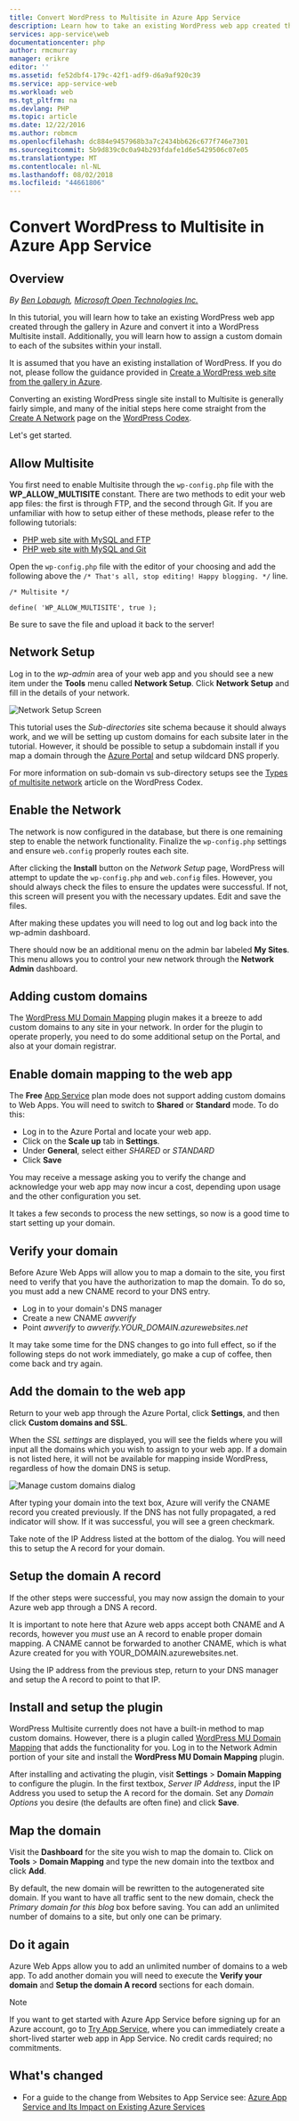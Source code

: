 ```yaml
---
title: Convert WordPress to Multisite in Azure App Service
description: Learn how to take an existing WordPress web app created through the gallery in Azure and convert it to WordPress Multisite
services: app-service\web
documentationcenter: php
author: rmcmurray
manager: erikre
editor: ''
ms.assetid: fe52dbf4-179c-42f1-adf9-d6a9af920c39
ms.service: app-service-web
ms.workload: web
ms.tgt_pltfrm: na
ms.devlang: PHP
ms.topic: article
ms.date: 12/22/2016
ms.author: robmcm
ms.openlocfilehash: dc884e9457968b3a7c2434bb626c677f746e7301
ms.sourcegitcommit: 5b9d839c0c0a94b293fdafe1d6e5429506c07e05
ms.translationtype: MT
ms.contentlocale: nl-NL
ms.lasthandoff: 08/02/2018
ms.locfileid: "44661806"
---
```

# <a name="convert-wordpress-to-multisite-in-azure-app-service"></a>Convert WordPress to Multisite in Azure App Service
## <a name="overview"></a>Overview
*By [Ben Lobaugh][ben-lobaugh], [Microsoft Open Technologies Inc.][ms-open-tech]*

In this tutorial, you will learn how to take an existing WordPress web app created through the gallery in Azure and convert it into a WordPress Multisite install. Additionally, you will learn how to assign a custom domain to each of the subsites within your install.

It is assumed that you have an existing installation of WordPress. If you do not, please follow the guidance provided in [Create a WordPress web site from the gallery in Azure][website-from-gallery].

Converting an existing WordPress single site install to Multisite is generally fairly simple, and many of the initial steps here come straight from the [Create A Network][wordpress-codex-create-a-network] page on the [WordPress Codex](http://codex.wordpress.org).

Let's get started.

## <a name="allow-multisite"></a>Allow Multisite
You first need to enable Multisite through the `wp-config.php` file with the **WP\_ALLOW\_MULTISITE** constant. There are two methods to edit your web app files: the first is through FTP, and the second through Git. If you are unfamiliar with how to setup either of these methods, please refer to the following tutorials:

* [PHP web site with MySQL and FTP][website-w-mysql-and-ftp-ftp-setup]
* [PHP web site with MySQL and Git][website-w-mysql-and-git-git-setup]

Open the `wp-config.php` file with the editor of your choosing and add the following above the `/* That's all, stop editing! Happy blogging. */` line.

    /* Multisite */

    define( 'WP_ALLOW_MULTISITE', true );

Be sure to save the file and upload it back to the server!

## <a name="network-setup"></a>Network Setup
Log in to the *wp-admin* area of your web app and you should see a new item under the **Tools** menu called **Network Setup**. Click **Network Setup** and fill in the details of your network.

![Network Setup Screen][wordpress-network-setup]

This tutorial uses the *Sub-directories* site schema because it should always work, and we will be setting up custom domains for each subsite later in the tutorial. However, it should be possible to setup a subdomain install if you map a domain through the [Azure Portal](https://portal.azure.com) and setup wildcard DNS properly.

For more information on sub-domain vs sub-directory setups see the [Types of multisite network][wordpress-codex-types-of-networks] article on the WordPress Codex.

## <a name="enable-the-network"></a>Enable the Network
The network is now configured in the database, but there is one remaining step to enable the network functionality. Finalize the `wp-config.php` settings and ensure `web.config` properly routes each site.

After clicking the **Install** button on the *Network Setup* page, WordPress will attempt to update the `wp-config.php` and `web.config` files. However, you should always check the files to ensure the updates were successful. If not, this screen will present you with the necessary updates. Edit and save the files.

After making these updates you will need to log out and log back into the wp-admin dashboard.

There should now be an additional menu on the admin bar labeled **My Sites**. This menu allows you to control your new network through the **Network Admin** dashboard.

## <a name="adding-custom-domains"></a>Adding custom domains
The [WordPress MU Domain Mapping][wordpress-plugin-wordpress-mu-domain-mapping] plugin makes it a breeze to add custom domains to any site in your network. In order for the plugin to operate properly, you need to do some additional setup on the Portal, and also at your domain registrar.

## <a name="enable-domain-mapping-to-the-web-app"></a>Enable domain mapping to the web app
The **Free** [App Service](http://go.microsoft.com/fwlink/?LinkId=529714) plan mode does not support adding custom domains to Web Apps. You will need to switch to **Shared** or **Standard** mode. To do this:

* Log in to the Azure Portal and locate your web app. 
* Click on the **Scale up** tab in **Settings**.
* Under **General**, select either *SHARED* or *STANDARD*
* Click **Save**

You may receive a message asking you to verify the change and acknowledge your web app may now incur a cost, depending upon usage and the other configuration you set.

It takes a few seconds to process the new settings, so now is a good time to start setting up your domain.

## <a name="verify-your-domain"></a>Verify your domain
Before Azure Web Apps will allow you to map a domain to the site, you first need to verify that you have the authorization to map the domain. To do so, you must add a new CNAME record to your DNS entry.

* Log in to your domain's DNS manager
* Create a new CNAME *awverify*
* Point *awverify* to *awverify.YOUR_DOMAIN.azurewebsites.net*

It may take some time for the DNS changes to go into full effect, so if the following steps do not work immediately, go make a cup of coffee, then come back and try again.

## <a name="add-the-domain-to-the-web-app"></a>Add the domain to the web app
Return to your web app through the Azure Portal, click **Settings**, and then click **Custom domains and SSL**.

When the *SSL settings* are displayed, you will see the fields where you will input all the domains which you wish to assign to your web app. If a domain is not listed here, it will not be available for mapping inside WordPress, regardless of how the domain DNS is setup.

![Manage custom domains dialog][wordpress-manage-domains]

After typing your domain into the text box, Azure will verify the CNAME record you created previously. If the DNS has not fully propagated, a red indicator will show. If it was successful, you will see a green checkmark. 

Take note of the IP Address listed at the bottom of the dialog. You will need this to setup the A record for your domain.

## <a name="setup-the-domain-a-record"></a>Setup the domain A record
If the other steps were successful, you may now assign the domain to your Azure web app through a DNS A record. 

It is important to note here that Azure web apps accept both CNAME and A records, however you *must* use an A record to enable proper domain mapping. A CNAME cannot be forwarded to another CNAME, which is what Azure created for you with YOUR_DOMAIN.azurewebsites.net.

Using the IP address from the previous step, return to your DNS manager and setup the A record to point to that IP.

## <a name="install-and-setup-the-plugin"></a>Install and setup the plugin
WordPress Multisite currently does not have a built-in method to map custom domains. However, there is a plugin called [WordPress MU Domain Mapping][wordpress-plugin-wordpress-mu-domain-mapping] that adds the functionality for you. Log in to the Network Admin portion of your site and install the **WordPress MU Domain Mapping** plugin.

After installing and activating the plugin, visit **Settings** > **Domain Mapping** to configure the plugin. In the first textbox, *Server IP Address*, input the IP Address you used to setup the A record for the domain. Set any *Domain Options* you desire (the defaults are often fine) and click **Save**.

## <a name="map-the-domain"></a>Map the domain
Visit the **Dashboard** for the site you wish to map the domain to. Click on **Tools** > **Domain Mapping** and type the new domain into the textbox and click **Add**.

By default, the new domain will be rewritten to the autogenerated site domain. If you want to have all traffic sent to the new domain, check the *Primary domain for this blog* box before saving. You can add an unlimited number of domains to a site, but  only one can be primary.

## <a name="do-it-again"></a>Do it again
Azure Web Apps allow you to add an unlimited number of domains to a web app. To add another domain you will need to execute the **Verify your domain** and **Setup the domain A record** sections for each domain.    

> [!NOTE]
> If you want to get started with Azure App Service before signing up for an Azure account, go to [Try App Service](https://azure.microsoft.com/try/app-service/), where you can immediately create a short-lived starter web app in App Service. No credit cards required; no commitments.
> 
> 

## <a name="whats-changed"></a>What's changed
* For a guide to the change from Websites to App Service see: [Azure App Service and Its Impact on Existing Azure Services](http://go.microsoft.com/fwlink/?LinkId=529714)

[ben-lobaugh]: http://ben.lobaugh.net
[ms-open-tech]: http://msopentech.com
[website-from-gallery]: https://www.windowsazure.com/develop/php/tutorials/website-from-gallery/
[wordpress-codex-create-a-network]: http://codex.wordpress.org/Create_A_Network
[website-w-mysql-and-ftp-ftp-setup]: https://www.windowsazure.com/develop/php/tutorials/website-w-mysql-and-ftp/#header-0
[website-w-mysql-and-git-git-setup]: https://www.windowsazure.com/develop/php/tutorials/website-w-mysql-and-git/#header-1
[wordpress-network-setup]: https://docstestmedia1.blob.core.windows.net/azure-media/articles/app-service-web/media/web-sites-php-convert-wordpress-multisite/wordpress-network-setup.png
[wordpress-codex-types-of-networks]: http://codex.wordpress.org/Before_You_Create_A_Network#Types_of_multisite_network
[wordpress-plugin-wordpress-mu-domain-mapping]: http://wordpress.org/extend/plugins/wordpress-mu-domain-mapping/

[wordpress-manage-domains]: https://docstestmedia1.blob.core.windows.net/azure-media/articles/app-service-web/media/web-sites-php-convert-wordpress-multisite/wordpress-manage-domains.png




